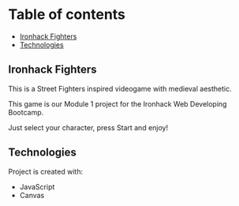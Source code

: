 # Table of contents

* [Ironhack Fighters](#general-info)
* [Technologies](#technologies)

## Ironhack Fighters

This is a Street Fighters inspired videogame with medieval aesthetic.

This game is our Module 1 project for the Ironhack Web Developing Bootcamp.

Just select your character, press Start and enjoy!

## Technologies

Project is created with:

* JavaScript
* Canvas
